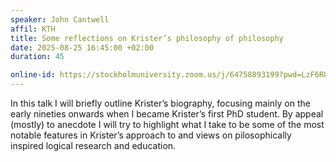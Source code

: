 ```yaml
---
speaker: John Cantwell
affil: KTH
title: Some reflections on Krister’s philosophy of philosophy
date: 2025-08-25 16:45:00 +02:00
duration: 45

online-id: https://stockholmuniversity.zoom.us/j/64758893199?pwd=LzF6RUpaNk1BNngyc1FxK05GNStwUT09
---
```


In this talk I will briefly outline Krister’s biography, focusing mainly on the early nineties onwards when I became Krister’s first PhD student. 
By appeal (mostly) to anecdote I will try to highlight what I take to be some of the most notable features in Krister’s approach to and views on pilosophically inspired logical research and education.